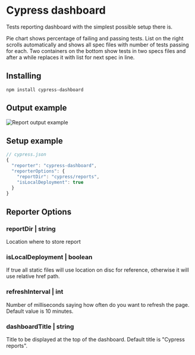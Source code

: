 # Cypress dashboard

Tests reporting dashboard with the simplest possible setup there is. 

Pie chart shows percentage of failing and passing 
tests. List on the right scrolls automatically and shows all spec files with number of tests passing for each. 
Two containers on the bottom show tests in two specs files and after a while replaces it with list for next spec in line.   

## Installing
```
npm install cypress-dashboard
```

## Output example

![Report output example](https://i.imgur.com/okiTt9v.gif)

## Setup example
```js
// cypress.json
{
  "reporter": "cypress-dashboard",
  "reporterOptions": {
    "reportDir": "cypress/reports",
    "isLocalDeployment": true
  }
}
```

## Reporter Options

### reportDir | string
Location where to store report

### isLocalDeployment | boolean
If true all static files will use location on disc for reference, otherwise it will use relative href path.

### refreshInterval | int
Number of milliseconds saying how often do you want to refresh the page. Default value is 10 minutes.

### dashboardTitle | string
Title to be displayed at the top of the dashboard. Default title is "Cypress reports".



